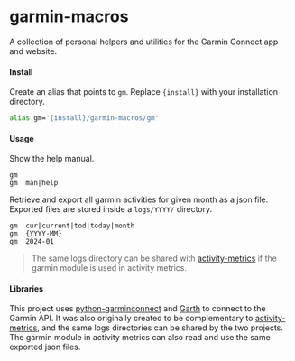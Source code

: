 # garmin-macros
A collection of personal helpers and utilities for the Garmin Connect app and website.

#### Install

Create an alias that points to `gm`. Replace `{install}` with your installation directory.

```bash
alias gm='{install}/garmin-macros/gm'
```

#### Usage

Show the help manual.

```console
gm
gm  man|help
```

Retrieve and export all garmin activities for given month as a json file. Exported files are stored inside a `logs/YYYY/` directory. 

```console
gm  cur|current|tod|today|month
gm  {YYYY-MM}
gm  2024-01
```
> The same logs directory can be shared with [activity-metrics](https://github.com/ryt/activity-metrics) if the garmin module is used in activity metrics.

#### Libraries
This project uses [python-garminconnect](https://github.com/cyberjunky/python-garminconnect) and [Garth](https://github.com/matin/garth) to connect to the Garmin API. It was also originally created to be complementary to [activity-metrics](https://github.com/ryt/activity-metrics), and the same logs directories can be shared by the two projects. The garmin module in activity metrics can also read and use the same exported json files.

